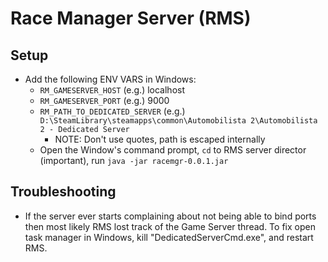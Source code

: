 # Race Manager Server (RMS)

## Setup
 - Add the following ENV VARS in Windows:
   - `RM_GAMESERVER_HOST` (e.g.) localhost
   - `RM_GAMESERVER_PORT` (e.g.) 9000
   - `RM_PATH_TO_DEDICATED_SERVER` (e.g.) `D:\SteamLibrary\steamapps\common\Automobilista 2\Automobilista 2 - Dedicated Server`
     - NOTE: Don't use quotes, path is escaped internally
   - Open the Window's command prompt, `cd` to RMS server director (important), run `java -jar racemgr-0.0.1.jar`

## Troubleshooting
 - If the server ever starts complaining about not being able to bind ports then most likely RMS lost track of the Game Server thread. To fix open task manager in Windows, kill "DedicatedServerCmd.exe", and restart RMS.